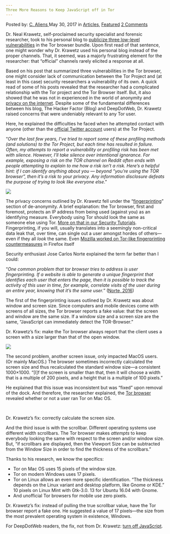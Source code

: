 ```yaml
---
Three More Reasons to Keep JavaScript off in Tor
---
```

<article class="post-listing post-20226 post type-post status-publish format-standard has-post-thumbnail hentry category-articles category-deepdot-news tag-javascript tag-reasons tag-tor">
    <div class="post-inner">
    <p class="post-meta">
    <span>Posted by: <a href="https://www.deepdotweb.com/author/caliens/" title="">C. Aliens </a></span>
    <span>May 30, 2017</span>
    <span>in <a href="https://www.deepdotweb.com/category/articles/" rel="category tag">Articles</a>, <a href="https://www.deepdotweb.com/category/deepdot-news/" rel="category tag">Featured</a></span>
    <span><a href="https://www.deepdotweb.com/2017/05/30/three-reasons-keep-javascript-off-tor/#comments">2 Comments</a></span>
    </p>
    <div class="clear"></div>
    <div class="entry">
    <p>Dr. Neal Krawetz, self-proclaimed security specialist and forensic researcher, took to his personal blog to <a href="http://www.hackerfactor.com/blog/index.php?/archives/761-Exploiting-the-TOR-Browser.html">publicize three low-level vulnerabilities</a> in the Tor browser bundle. Upon first read of that sentence, one might wonder why Dr. Krawetz used his personal blog instead of the proper channels. That, it seemed, was a majorly frustrating element for the researcher: that “official” channels rarely elicited a response at all.</p>
    <p>Based on his post that summarized three vulnerabilities in the Tor browser, one might consider lack of communication between the Tor Project and (at least in this case) security researchers a vulnerability of its own. A quick read of some of his posts revealed that the researcher had a complicated relationship with the Tor project and the Tor Browser itself. But, it also showed that he was not in experienced in the world of anonymity and <a href="https://www.deepdotweb.com/tag/privacy/">privacy on the internet</a>. Despite some of the fundamental differences between his blog, The Hacker Factor (Blog) and DeepDotWeb, Dr. Krawetz raised concerns that were undeniably relevant to any Tor user.</p>
    <p>Here, he explained the difficulties he faced when he attempted contact with anyone (other than the <a href="https://twitter.com/torproject/status/858346480553394177">official Twitter account</a> users) at the Tor Project.</p>
    <p>“<em>Over the last few years, I&#8217;ve tried to report some of these profiling methods (and solutions) to the Tor Project, but each time has resulted in failure. Often, my attempts to report a vulnerability or profiling risk has been met with silence. However, I&#8217;ll take silence over intentional ignorance. For example, exposing a risk on the TOR channel on Reddit often ends with people attempting to explain to me how a risk isn&#8217;t a risk. Here&#8217;s a helpful hint: if I can identify anything about you &#8212; beyond &#8220;you&#8217;re using the TOR browser&#8221;, then it&#8217;s a risk to your privacy. Any information disclosure defeats the purpose of trying to look like everyone else</em>.”</p>
    <p><img class="wp-image-20234 aligncenter" src="https://www.deepdotweb.com/wp-content/uploads/2017/05/word-image-142.jpeg" srcset="https://www.deepdotweb.com/wp-content/uploads/2017/05/word-image-142.jpeg 800w, https://www.deepdotweb.com/wp-content/uploads/2017/05/word-image-142-300x131.jpeg 300w" sizes="(max-width: 800px) 100vw, 800px" /></p>
    <p>The privacy concerns outlined by Dr. Krawetz fell under the “<a href="https://www.deepdotweb.com/2016/03/19/yet-another-way-you-can-be-fingerprinted-while-using-tor/">fingerprinting</a>” section of de-anonymity. A brief explanation: the Tor browser, first and foremost, protects an IP address from being used (against you) as an identifying measure. Everybody using Tor should look the same as someone else using Tor. <a href="https://www.deepdotweb.com/security-tutorials/">More on that in our Security Tutorials</a>. Fingerprinting, if you will, usually translates into a seemingly non-critical data leak that, over time, can single out a user amongst hordes of others—even if they all <em>look</em> the same. Even <a href="https://www.deepdotweb.com/2017/01/13/firefox-52-adds-tor-like-font-whitelist-prevent-fingerprinting-os-fonts/">Mozilla worked on Tor-like fingerprinting countermeasures</a> in Firefox itself</p>
    <p>Security enthusiast Jose Carlos Norte explained the term far better than I could:</p>
    <p>“<em>One common problem that tor browser tries to address is user fingerprinting. If a website is able to generate a unique fingerprint that identifies each user that enters the page, then it is possible to track the activity of this user in time, for example, correlate visits of the user during an entire year, knowing that it&#8217;s the same user.</em>” (<a href="http://jcarlosnorte.com/security/2016/03/06/advanced-tor-browser-fingerprinting.html">Norte, 2016</a>)</p>
    <p>The first of the fingerprinting issues outlined by Dr. Krawetz was about window and screen size. Since computers and mobile devices come with screens of all sizes, the Tor browser reports a fake value: that the screen and window are the same size. If a window size and a screen size are the same, “JavaScript can immediately detect the TOR-Browser.”</p>
    <p>Dr. Krawetz’s fix: make the Tor browser always report that the client uses a screen with a size larger than that of the open window.</p>
    <p><img class="wp-image-20235 aligncenter" src="https://www.deepdotweb.com/wp-content/uploads/2017/05/word-image-115.png" srcset="https://www.deepdotweb.com/wp-content/uploads/2017/05/word-image-115.png 600w, https://www.deepdotweb.com/wp-content/uploads/2017/05/word-image-115-300x193.png 300w" sizes="(max-width: 600px) 100vw, 600px" /></p>
    <p>The second problem, another screen issue, only impacted MacOS users. (Or mainly MacOS.) The browser sometimes incorrectly calculated the screen size and thus recalculated the standard window size—a consistent 1000×1000. “[I]f the screen is smaller than that, then it will choose a width that is a multiple of 200 pixels, and a height that is a multiple of 100 pixels.”</p>
    <p>He explained that this issue was inconsistent but was “fixed” upon removal of the dock. And therefore, the researcher explained, the <a href="https://www.deepdotweb.com/tag/tor/">Tor browser</a> revealed whether or not a user ran Tor on Mac OS.</p>
    <p>​</p>
    <p>Dr. Krawetz’s fix: correctly calculate the screen size.</p>
    <p>And the third issue is with the scrollbar. Different operating systems use different width scrollbars. The Tor browser makes <em>attempts</em> to keep everybody looking the same with respect to the screen and/or window size. But, “if scrollbars are displayed, then the Viewport Size can be subtracted from the Window Size in order to find the thickness of the scrollbars.”</p>
    <p>Thanks to his research, we know the specifics:</p>
    <ul>
    <li>Tor on Mac OS uses 15 pixels of the window size.</li>
    <li>Tor on modern Windows uses 17 pixels.</li>
    <li>Tor on Linux allows an even more specific identification. “The thickness depends on the Linux variant and desktop platform, like Gnome or KDE.” 10 pixels on Linux Mint with Gtk-3.0. 13 for Ubuntu 16.04 with Gnome.</li>
    <li>And unofficial Tor browsers for mobile use zero pixels.</li>
    </ul>
    <p>Dr. Krawetz’s fix: instead of pulling the true scrollbar value, have the Tor browser report a fake one. He suggested a value of 17 pixels—the size from the most prevalent operating system in existence, Windows.</p>
    <p>For DeepDotWeb readers, the fix, not from Dr. Krawetz: <a href="https://www.deepdotweb.com/2017/03/30/tor-browser-fully-anonymous-myth-reality/">turn off JavaScript</a>.</p>
    </div>
    <span style="display:none"><a href="https://www.deepdotweb.com/tag/javascript/" rel="tag">javascript</a> <a href="https://www.deepdotweb.com/tag/reasons/" rel="tag">reasons</a> <a href="https://www.deepdotweb.com/tag/tor/" rel="tag">tor</a></span> <span style="display:none" class="updated">2017-05-30</span>
    <div style="display:none" class="vcard author" itemprop="author" itemscope itemtype="http://schema.org/Person"><strong class="fn" itemprop="name"><a href="https://www.deepdotweb.com/author/caliens/" title="Posts by C. Aliens" rel="author">C. Aliens</a></strong></div>
    </div>
</article>


